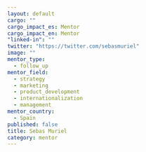 ```yaml
---
layout: default
cargo: ""
cargo_impact_es: Mentor
cargo_impact_en: Mentor
"linked-in": ""
twitter: "https://twitter.com/sebasmuriel"
image: ""
mentor_type: 
  - follow_up
mentor_field: 
  - strategy
  - marketing
  - product_development
  - internationalization
  - management
mentor_country: 
  - Spain
published: false
title: Sebas Muriel
category: mentor
---
```



